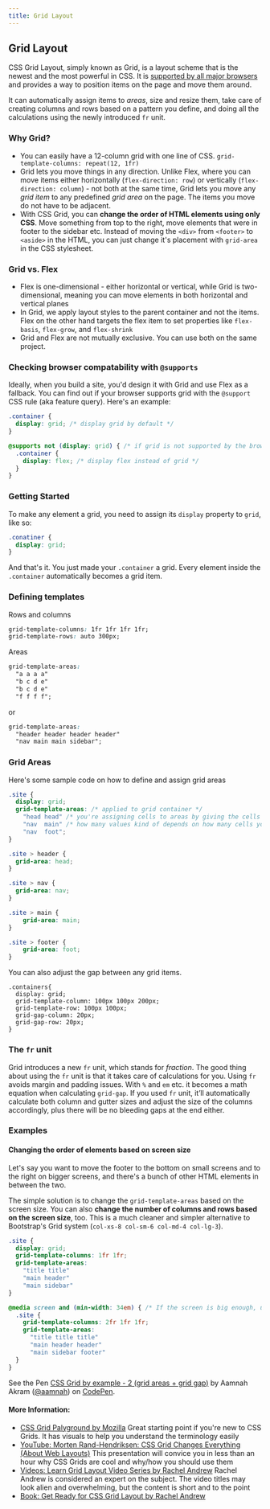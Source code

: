 ```yaml
---
title: Grid Layout
---
```

## Grid Layout

CSS Grid Layout, simply known as Grid, is a layout scheme that is the newest and the most powerful in CSS. It is [supported by all major browsers](https://caniuse.com/#feat=css-grid) and provides a way to position items on the page and move them around. 

It can automatically assign items to _areas_, size and resize them, take care of creating columns and rows based on a pattern you define, and doing all the calculations using the newly introduced `fr` unit.

### Why Grid?  

- You can easily have a 12-column grid with one line of CSS. `grid-template-columns: repeat(12, 1fr)`
- Grid lets you move things in any direction. Unlike Flex, where you can move items either horizontally (`flex-direction: row`) or vertically (`flex-direction: column`) - not both at the same time, Grid lets you move any _grid item_ to any predefined _grid area_ on the page. The items you move do not have to be adjacent.
- With CSS Grid, you can **change the order of HTML elements using only CSS**. Move something from top to the right, move elements that were in footer to the sidebar etc. Instead of moving the `<div>` from `<footer>` to `<aside>` in the HTML, you can just change it's placement with `grid-area` in the CSS stylesheet.

### Grid vs. Flex

- Flex is one-dimensional - either horizontal or vertical, while Grid is two-dimensional, meaning you can move elements in both horizontal and vertical planes
- In Grid, we apply layout styles to the parent container and not the items. Flex on the other hand targets the flex item to set properties like `flex-basis`, `flex-grow`, and `flex-shrink`
- Grid and Flex are not mutually exclusive. You can use both on the same project.


### Checking browser compatability with `@supports` 

Ideally, when you build a site, you'd design it with Grid and use Flex as a fallback. You can find out if your browser supports grid with the `@support` CSS rule (aka feature query). Here's an example:

```css
.container {
  display: grid; /* display grid by default */
}

@supports not (display: grid) { /* if grid is not supported by the browser */
  .container {
    display: flex; /* display flex instead of grid */
  }
}
```

### Getting Started

To make any element a grid, you need to assign its `display` property to `grid`, like so:  

```css
.conatiner {
  display: grid;
}
```

And that's it. You just made your `.container` a grid. Every element inside the `.container` automatically becomes a grid item.

### Defining templates

Rows and columns

```css
grid-template-columns: 1fr 1fr 1fr 1fr;
grid-template-rows: auto 300px;
```

Areas

```css
grid-template-areas: 
  "a a a a"
  "b c d e"
  "b c d e"
  "f f f f";
```

or

```css
grid-template-areas:
  "header header header header"
  "nav main main sidebar";
```

### Grid Areas

Here's some sample code on how to define and assign grid areas

```css
.site {
  display: grid;
  grid-template-areas: /* applied to grid container */
    "head head" /* you're assigning cells to areas by giving the cells an area name */
    "nav  main" /* how many values kind of depends on how many cells you have in the grid */
    "nav  foot";
}

.site > header {
  grid-area: head;
}

.site > nav {
  grid-area: nav;
}

.site > main {
    grid-area: main;
}

.site > footer {
    grid-area: foot;
}
```
You can also adjust the gap between any grid items.
``` 
.containers{
  display: grid;
  grid-template-column: 100px 100px 200px;
  grid-template-row: 100px 100px;
  grid-gap-column: 20px;
  grid-gap-row: 20px;
}
```
### The `fr` unit
Grid introduces a new `fr` unit, which stands for _fraction_. The good thing about using the `fr` unit is that it takes care of calculations for you. Using `fr` avoids margin and padding issues. With `%` and `em` etc. it becomes a math equation when calculating `grid-gap`. If you used `fr` unit, it’ll automatically calculate both column and gutter sizes and adjust the size of the columns accordingly, plus there will be no bleeding gaps at the end either.

### Examples

#### Changing the order of elements based on screen size

Let's say you want to move the footer to the bottom on small screens and to the right on bigger screens, and there's a bunch of other HTML elements in between the two.

The simple solution is to change the `grid-template-areas` based on the screen size. You can also **change the number of columns and rows based on the screen size**, too. This is a much cleaner and simpler alternative to Bootstrap's Grid system (`col-xs-8 col-sm-6 col-md-4 col-lg-3`).

```css
.site {
  display: grid;
  grid-template-columns: 1fr 1fr;
  grid-template-areas:
    "title title"
    "main header"
    "main sidebar"
}

@media screen and (min-width: 34em) { /* If the screen is big enough, use a different template for grid areas */
  .site {
    grid-template-columns: 2fr 1fr 1fr;
    grid-template-areas:
      "title title title"
      "main header header"
      "main sidebar footer"
  }
}
```

See the Pen [CSS Grid by example - 2 (grid areas + grid gap)](https://codepen.io/aamnah/pen/RLVVoE/) by Aamnah Akram ([@aamnah](https://codepen.io/aamnah)) on [CodePen](https://codepen.io).

#### More Information:
- [CSS Grid Palyground by Mozilla](https://mozilladevelopers.github.io/playground/) Great starting point if you're new to CSS Grids. It has visuals to help you understand the terminology easily
- [YouTube: Morten Rand-Hendriksen: CSS Grid Changes Everything (About Web Layouts)](https://www.youtube.com/watch?v=txZq7Laz7_4) This presentation will convice you in less than an hour why CSS Grids are cool and why/how you should use them
- [Videos: Learn Grid Layout Video Series by Rachel Andrew](https://gridbyexample.com/video/) Rachel Andrew is considered an expert on the subject. The video titles may look alien and overwhelming, but the content is short and to the point
- [Book: Get Ready for CSS Grid Layout by Rachel Andrew](https://abookapart.com/products/get-ready-for-css-grid-layout)
